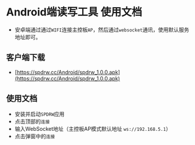 # Android端读写工具 使用文档
 
 - 安卓端通过通过`WIFI`连接主控板`AP`，然后通过`websocket`通讯，使用默认服务地址即可。

## 客户端下载

 - [https://spdrw.cc/Android/spdrw_1.0.0.apk](https://spdrw.cc/Android/spdrw_1.0.0.apk)

## 使用文档

 - 安装并启动`SPDRW`应用
 - 点击顶部的`连接`
 - 输入WebSocket地址（主控板AP模式默认地址 `ws://192.168.5.1`）
 - 点击弹窗中的`连接`